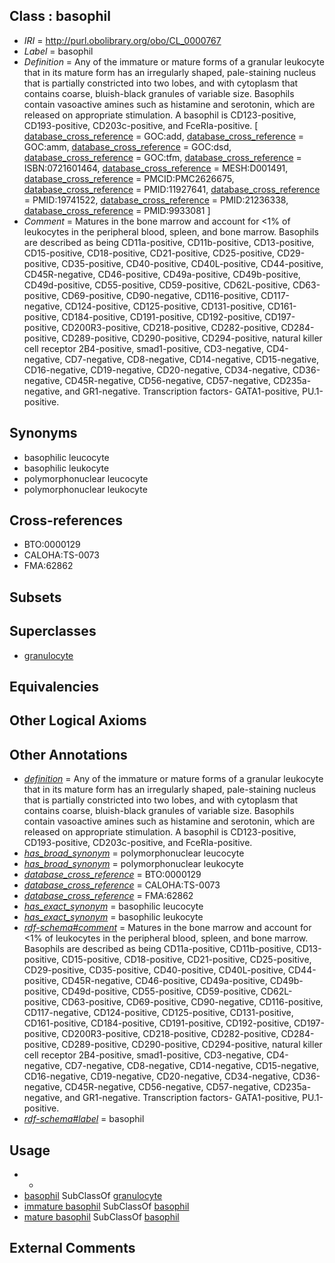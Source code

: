 
## Class : basophil

 * *IRI* = http://purl.obolibrary.org/obo/CL_0000767
 * *Label* = basophil
 * *Definition* = Any of the immature or mature forms of a granular leukocyte that in its mature form has an irregularly shaped, pale-staining nucleus that is partially constricted into two lobes, and with cytoplasm that contains coarse, bluish-black granules of variable size. Basophils contain vasoactive amines such as histamine and serotonin, which are released on appropriate stimulation. A basophil is CD123-positive, CD193-positive, CD203c-positive, and FceRIa-positive. [ [database_cross_reference](../../ef/oboInOwl#hasDbXref.md) = GOC:add, [database_cross_reference](../../ef/oboInOwl#hasDbXref.md) = GOC:amm, [database_cross_reference](../../ef/oboInOwl#hasDbXref.md) = GOC:dsd, [database_cross_reference](../../ef/oboInOwl#hasDbXref.md) = GOC:tfm, [database_cross_reference](../../ef/oboInOwl#hasDbXref.md) = ISBN:0721601464, [database_cross_reference](../../ef/oboInOwl#hasDbXref.md) = MESH:D001491, [database_cross_reference](../../ef/oboInOwl#hasDbXref.md) = PMCID:PMC2626675, [database_cross_reference](../../ef/oboInOwl#hasDbXref.md) = PMID:11927641, [database_cross_reference](../../ef/oboInOwl#hasDbXref.md) = PMID:19741522, [database_cross_reference](../../ef/oboInOwl#hasDbXref.md) = PMID:21236338, [database_cross_reference](../../ef/oboInOwl#hasDbXref.md) = PMID:9933081 ]
 * *Comment* = Matures in the bone marrow and account for <1% of leukocytes in the peripheral blood, spleen, and bone marrow. Basophils are described as being CD11a-positive, CD11b-positive, CD13-positive, CD15-positive, CD18-positive, CD21-positive, CD25-positive, CD29-positive, CD35-positive, CD40-positive, CD40L-positive, CD44-positive, CD45R-negative, CD46-positive, CD49a-positive, CD49b-positive, CD49d-positive, CD55-positive, CD59-positive, CD62L-positive, CD63-positive, CD69-positive, CD90-negative, CD116-positive, CD117-negative, CD124-positive, CD125-positive, CD131-positive, CD161-positive, CD184-positive, CD191-positive, CD192-positive, CD197-positive, CD200R3-positive, CD218-positive, CD282-positive, CD284-positive, CD289-positive, CD290-positive, CD294-positive, natural killer cell receptor 2B4-positive, smad1-positive, CD3-negative, CD4-negative, CD7-negative, CD8-negative, CD14-negative, CD15-negative, CD16-negative, CD19-negative, CD20-negative, CD34-negative, CD36-negative, CD45R-negative, CD56-negative, CD57-negative, CD235a-negative, and GR1-negative. Transcription factors- GATA1-positive, PU.1-positive.

## Synonyms

 * basophilic leucocyte
 * basophilic leukocyte
 * polymorphonuclear leucocyte
 * polymorphonuclear leukocyte

## Cross-references

 * BTO:0000129
 * CALOHA:TS-0073
 * FMA:62862

## Subsets


## Superclasses

 * [granulocyte](../../CL/94/CL_0000094.md)

## Equivalencies


## Other Logical Axioms


## Other Annotations

 * *[definition](../../IAO/15/IAO_0000115.md)* = Any of the immature or mature forms of a granular leukocyte that in its mature form has an irregularly shaped, pale-staining nucleus that is partially constricted into two lobes, and with cytoplasm that contains coarse, bluish-black granules of variable size. Basophils contain vasoactive amines such as histamine and serotonin, which are released on appropriate stimulation. A basophil is CD123-positive, CD193-positive, CD203c-positive, and FceRIa-positive.
 * *[has_broad_synonym](../../ym/oboInOwl#hasBroadSynonym.md)* = polymorphonuclear leucocyte
 * *[has_broad_synonym](../../ym/oboInOwl#hasBroadSynonym.md)* = polymorphonuclear leukocyte
 * *[database_cross_reference](../../ef/oboInOwl#hasDbXref.md)* = BTO:0000129
 * *[database_cross_reference](../../ef/oboInOwl#hasDbXref.md)* = CALOHA:TS-0073
 * *[database_cross_reference](../../ef/oboInOwl#hasDbXref.md)* = FMA:62862
 * *[has_exact_synonym](../../ym/oboInOwl#hasExactSynonym.md)* = basophilic leucocyte
 * *[has_exact_synonym](../../ym/oboInOwl#hasExactSynonym.md)* = basophilic leukocyte
 * *[rdf-schema#comment](../../nt/rdf-schema#comment.md)* = Matures in the bone marrow and account for <1% of leukocytes in the peripheral blood, spleen, and bone marrow. Basophils are described as being CD11a-positive, CD11b-positive, CD13-positive, CD15-positive, CD18-positive, CD21-positive, CD25-positive, CD29-positive, CD35-positive, CD40-positive, CD40L-positive, CD44-positive, CD45R-negative, CD46-positive, CD49a-positive, CD49b-positive, CD49d-positive, CD55-positive, CD59-positive, CD62L-positive, CD63-positive, CD69-positive, CD90-negative, CD116-positive, CD117-negative, CD124-positive, CD125-positive, CD131-positive, CD161-positive, CD184-positive, CD191-positive, CD192-positive, CD197-positive, CD200R3-positive, CD218-positive, CD282-positive, CD284-positive, CD289-positive, CD290-positive, CD294-positive, natural killer cell receptor 2B4-positive, smad1-positive, CD3-negative, CD4-negative, CD7-negative, CD8-negative, CD14-negative, CD15-negative, CD16-negative, CD19-negative, CD20-negative, CD34-negative, CD36-negative, CD45R-negative, CD56-negative, CD57-negative, CD235a-negative, and GR1-negative. Transcription factors- GATA1-positive, PU.1-positive.
 * *[rdf-schema#label](../../el/rdf-schema#label.md)* = basophil

## Usage

 * -
 * [basophil](../../CL/67/CL_0000767.md) SubClassOf [granulocyte](../../CL/94/CL_0000094.md)
 * [immature basophil](../../CL/68/CL_0000768.md) SubClassOf [basophil](../../CL/67/CL_0000767.md)
 * [mature basophil](../../CL/43/CL_0000043.md) SubClassOf [basophil](../../CL/67/CL_0000767.md)

## External Comments

